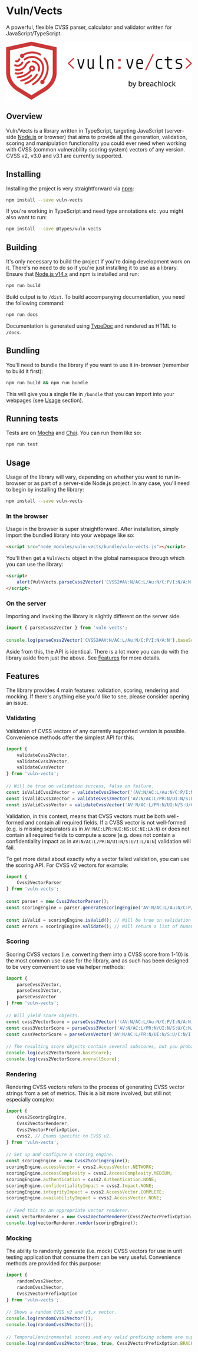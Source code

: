 # Vuln/Vects
A powerful, flexible CVSS parser, calculator and validator written for JavaScript/TypeScript.

![Logo](logo-readme.svg)

## Overview
Vuln/Vects is a library written in TypeScript, targeting JavaScript (server-side [Node.js](https://nodejs.org/en/) or
browser) that aims to provide all the generation, validation, scoring and manipulation functionality you could ever need
when working with CVSS (common vulnerability scoring system) vectors of any version. CVSS v2, v3.0 and v3.1 are
currently supported.

## Installing
Installing the project is very straightforward via [npm](https://www.npmjs.com/):

```bash
npm install --save vuln-vects
```

If you're working in TypeScript and need type annotations etc. you might also want to run:

```bash
npm install --save @types/vuln-vects
```

## Building
It's only necessary to build the project if you're doing development work on it. There's no need to do so if you're just installing it to use as a library. Ensure that [Node.js v14.x](https://nodejs.org/en/) and npm is installed and run:

```bash
npm run build
```

Build output is to `/dist`. To build accompanying documentation, you need the following command:

```bash
npm run docs
```

Documentation is generated using [TypeDoc](https://typedoc.org/) and rendered as HTML to `/docs`.

## Bundling
You'll need to bundle the library if you want to use it in-browser (remember to build it first):

```bash
npm run build && npm run bundle
```

This will give you a single file in `/bundle` that you can import into your webpages (see [Usage](#usage) section).

## Running tests
Tests are on [Mocha](https://mochajs.org/) and [Chai](https://www.chaijs.com/). You can run them like so:

```bash
npm run test
```

## Usage
Usage of the library will vary, depending on whether you want to run in-browser or as part of a server-side Node.js project. In any case, you'll need to begin by installing the library:

```bash
npm install --save vuln-vects
```

### In the browser
Usage in the browser is super straightforward. After installation, simply import the bundled library into your webpage like so:

```html
<script src="node_modules/vuln-vects/bundle/vuln-vects.js"></script>
```

You'll then get a `VulnVects` object in the global namespace through which you can use the library:

```html
<script>
    alert(VulnVects.parseCvss2Vector('CVSS2#AV:N/AC:L/Au:N/C:P/I:N/A:N').baseScore); // Shows '5.0'.
</script>
```

### On the server
Importing and invoking the library is slightly different on the server side.

```js
import { parseCvss2Vector } from 'vuln-vects';

console.log(parseCvss2Vector('CVSS2#AV:N/AC:L/Au:N/C:P/I:N/A:N').baseScore); // Prints '5.0'.
```

Aside from this, the API is identical. There is a lot more you can do with the library aside from just the above. See [Features](#features) for more details.

## Features
The library provides 4 main features: validation, scoring, rendering and mocking. If there's anything else you'd like to see, please consider opening an issue.

### Validating
Validation of CVSS vectors of any currently supported version is possible. Convenience methods offer the simplest API for this:

```js
import {
    validateCvss2Vector,
    validateCvss3Vector,
    validateCvssVector
} from 'vuln-vects';

// Will be true on validation success, false on failure.
const isValidCvss2Vector = validateCvss2Vector('(AV:N/AC:L/Au:N/C:P/I:N/A:N)'); // For CVSS v2.
const isValidCvss3Vector = validateCvss3Vector('AV:N/AC:L/PR:N/UI:N/S:U/C:N/I:L/A:N'); // For CVSS v3.x.
const isValidCvssVector = validateCvssVector('AV:N/AC:L/PR:N/UI:N/S:U/C:N/I:L/A:N'); // Version-agnostic.
```

Validation, in this context, means that CVSS vectors must be both well-formed and contain all required fields. If a CVSS vector is not well-formed (e.g. is missing separators as in `AV:NAC:LPR:NUI:NS:UC:NI:LA:N`) or does not contain all required fields to compute a score (e.g. does not contain a confidentiality impact as in `AV:N/AC:L/PR:N/UI:N/S:U/I:L/A:N`) validation will fail.

To get more detail about exactly why a vector failed validation, you can use the scoring API. For CVSS v2 vectors for example:

```js
import {
    Cvss2VectorParser
} from 'vuln-vects';

const parser = new Cvss2VectorParser();
const scoringEngine = parser.generateScoringEngine('AV:N/AC:L/Au:N/C:P/I:N'); // Missing availability impact.

const isValid = scoringEngine.isValid(); // Will be true on validation success, false on failure.
const errors = scoringEngine.validate(); // Will return a list of human-readable validation errors.
```

### Scoring
Scoring CVSS vectors (i.e. converting them into a CVSS score from 1-10) is the most common use-case for the library, and as such has been designed to be very convenient to use via helper methods:

```js
import {
    parseCvss2Vector,
    parseCvss3Vector,
    parseCvssVector
} from 'vuln-vects';

// Will yield score objects.
const cvss2VectorScore = parseCvss2Vector('(AV:N/AC:L/Au:N/C:P/I:N/A:N)'); // For CVSS v2.
const cvss3VectorScore = parseCvss3Vector('AV:N/AC:L/PR:N/UI:N/S:U/C:N/I:L/A:N'); // For CVSS v3.x.
const cvssVectorScore = parseCvssVector('AV:N/AC:L/PR:N/UI:N/S:U/C:N/I:L/A:N'); // Version-agnostic.

// The resulting score objects contain several subscores, but you probably want base score or overall score.
console.log(cvss2VectorScore.baseScore);
console.log(cvss2VectorScore.overallScore);
```

### Rendering
Rendering CVSS vectors refers to the process of generating CVSS vector strings from a set of metrics. This is a bit more involved, but still not especially complex:

```js
import {
    Cvss2ScoringEngine,
    Cvss2VectorRenderer,
    Cvss2VectorPrefixOption,
    cvss2, // Enums specific to CVSS v2.
} from 'vuln-vects';

// Set up and configure a scoring engine.
const scoringEngine = new Cvss2ScoringEngine();
scoringEngine.accessVector = cvss2.AccessVector.NETWORK;
scoringEngine.accessComplexity = cvss2.AccessComplexity.MEDIUM;
scoringEngine.authentication = cvss2.Authentication.NONE;
scoringEngine.confidentialityImpact = cvss2.Impact.NONE;
scoringEngine.integrityImpact = cvss2.AccessVector.COMPLETE;
scoringEngine.availabilityImpact = cvss2.AccessVector.NONE;

// Feed this to an appropriate vector renderer.
const vectorRenderer = new Cvss2VectorRenderer(Cvss2VectorPrefixOption.BRACKETED);
console.log(vectorRenderer.render(scoringEngine));
```

### Mocking
The ability to randomly generate (i.e. mock) CVSS vectors for use in unit testing application that consume them can be very useful. Convenience methods are provided for this purpose:

```js
import {
    randomCvss2Vector,
    randomCvss3Vector,
    Cvss2VectorPrefixOption
} from 'vuln-vects';

// Shows a random CVSS v2 and v3.x vector.
console.log(randomCvss2Vector());
console.log(randomCvss3Vector());

// Temporal/environmental scores and any valid prefixing scheme are supported:
console.log(randomCvss2Vector(true, true, Cvss2VectorPrefixOption.BRACKETED));
```
